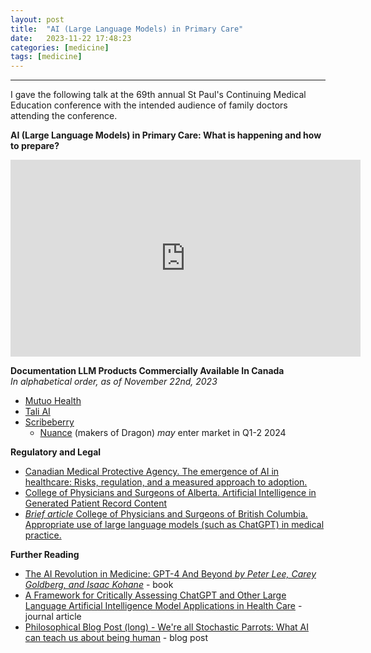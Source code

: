 ```yaml
---
layout: post
title:  "AI (Large Language Models) in Primary Care"
date:   2023-11-22 17:48:23
categories: [medicine]
tags: [medicine]
---
```



----------
I gave the following talk at the 69th annual St Paul's Continuing Medical Education conference with the intended audience of family doctors attending the conference. 

**AI (Large Language Models) in Primary Care: What is happening and how to prepare?**


<iframe width="560" height="315" src="https://www.youtube.com/embed/bZI-2zosuDE?si=UmtASTpZJ68W3c9t" title="YouTube video player" frameborder="0" allow="accelerometer; autoplay; clipboard-write; encrypted-media; gyroscope; picture-in-picture; web-share" allowfullscreen></iframe>

**Documentation LLM Products Commercially Available In Canada**  
*In alphabetical order, as of November 22nd, 2023*
* [Mutuo Health](https://mutuohealth.com/)
* [Tali AI](https://tali.ai/)
* [Scribeberry](https://scribeberry.com/)  
    * [Nuance](https://www.nuance.com/healthcare/ambient-clinical-intelligence.html) (makers of Dragon) *may* enter market in Q1-2 2024


**Regulatory and Legal**  
* [Canadian Medical Protective Agency. The emergence of AI in healthcare: Risks, regulation, and a measured approach to adoption.](https://www.cmpa-acpm.ca/en/advice-publications/browse-articles/2019/the-emergence-of-ai-in-healthcare)  
* [College of Physicians and Surgeons of Alberta. Artificial Intelligence in Generated Patient Record Content](https://cpsa.ca/wp-content/uploads/2023/08/AP_Artificial-Intelligence.pdf)  
* [*Brief article* College of Physicians and Surgeons of British Columbia. Appropriate use of large language models (such as ChatGPT) in medical practice.](https://www.cpsbc.ca/news/publications/college-connector/2023-V11-03/03)


**Further Reading**   
  
* [The AI Revolution in Medicine: GPT-4 And Beyond *by Peter Lee, Carey Goldberg, and Isaac Kohane*](https://www.amazon.ca/AI-Revolution-Medicine-GPT-4-Beyond/dp/0138200130) - book  
* [A Framework for Critically Assessing ChatGPT and Other Large Language Artificial Intelligence Model Applications in Health Care](https://www.mcpdigitalhealth.org/article/S2949-7612(23)00022-6/fulltext) - journal article    
* [Philosophical Blog Post (long) - We're all Stochastic Parrots: What AI can teach us about being human](https://hyperstellar.substack.com/p/let-me-finish-your-sentences) - blog post  

